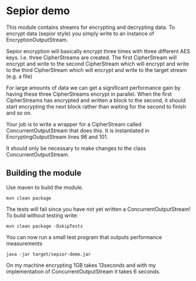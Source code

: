 Sepior demo
==================

This module contains streams for encrypting and decrypting data.
To encrypt data (sepior style) you simply write to an instance of EncryptionOutputStream.

Sepior encryption will basically encrypt three times with three different AES keys. 
I.e. three CipherStreams are created. The first CipherStream will encrypt and write to the 
second CipherStream which will encrypt and write to the third CipherStream which will encrypt
and write to the target stream (e.g. a file)

For large amounts of data we can get a significant performance gain by having these three 
CipherStreams encrypt in parallel. When the first CipherStreams has encrypted and written a 
block to the second, it should start encrypting the next block rather than waiting for the second to finish and so on.

Your job is to write a wrapper for a CipherStream called ConcurrentOutputStream that does this. It is instantiated in 
EncryptingOutputStream lines 98 and 101.

It should only be necessary to make changes to the class ConcurrentOutputStream.

Building the module
-------------------

Use maven to build the module.

    mvn clean package

The tests will fail since you have not yet written a ConcurrentOutputStream! To build without testing write:

    mvn clean package -DskipTests


You can now run a small test program that outputs performance measurements
   
    java -jar target/sepior-demo.jar

On my machine encrypting 1GB takes 13seconds and with my implementation of ConcurrentOutputStream it takes 6 seconds.


